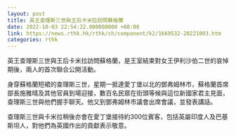 ```yaml
---
layout: post
title: 英王查理斯三世與王后卡米拉訪問蘇格蘭
date: 2022-10-03 22:54:22.000000000 +08:00
link: https://news.rthk.hk/rthk/ch/component/k2/1669532-20221003.htm
categories: rthk
---
```


英王查理斯三世與王后卡米拉訪問蘇格蘭，是王室結束對女王伊利沙伯二世的哀悼期後，兩人的首次聯合公開活動。

身穿蘇格蘭短裙的查理斯三世，星期一抵達愛丁堡以北的鄧弗姆林市，蘇格蘭首席部長施雅晴及其他官員到場迎接，數百名民眾在街頭等候與這位新國家君主見面，查理斯三世與他們握手聊天。他又到鄧弗姆林市議會出席會議，並發表講話。

查理斯三世與卡米拉稍後亦會在愛丁堡接待約300位賓客，包括英屬印度人及巴基斯坦人，對他們為英國作出的貢獻表示敬意。
